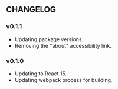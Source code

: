 ## CHANGELOG

### v0.1.1
* Updating package versions.
* Removing the "about" accessibility link.

### v0.1.0
* Updating to React 15.
* Updating webpack process for building.
